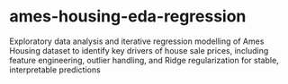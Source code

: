 # ames-housing-eda-regression
Exploratory data analysis and iterative regression modelling of Ames Housing dataset to identify key drivers of house sale prices, including feature engineering, outlier handling, and Ridge regularization for stable, interpretable predictions
